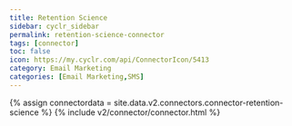 ```yaml
---
title: Retention Science
sidebar: cyclr_sidebar
permalink: retention-science-connector
tags: [connector]
toc: false
icon: https://my.cyclr.com/api/ConnectorIcon/5413
category: Email Marketing
categories: [Email Marketing,SMS]
---
```

{% assign connectordata = site.data.v2.connectors.connector-retention-science %}
{% include v2/connector/connector.html %}	